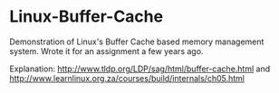 # Linux-Buffer-Cache
Demonstration of Linux's Buffer Cache based memory management system. Wrote it for an assignment a few years ago. 

Explanation: http://www.tldp.org/LDP/sag/html/buffer-cache.html and http://www.learnlinux.org.za/courses/build/internals/ch05.html
